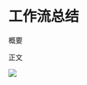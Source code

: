 # 工作流总结



概要

<!-- more -->

正文

![](https://pictures-1309138036.cos.ap-nanjing.myqcloud.com/img/sss.png)

